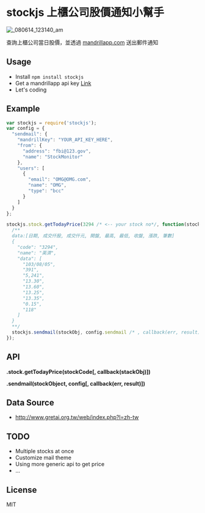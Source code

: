 stockjs 上櫃公司股價通知小幫手
==============================

![_080614_123140_am](https://cloud.githubusercontent.com/assets/690703/3815208/4f92cb56-1cc2-11e4-9a24-e272c5e82b21.jpg)

查詢上櫃公司當日股價，並透過 [mandrillapp.com](http://mandrillapp.com) 送出郵件通知

Usage
-----
- Install `npm install stockjs`
- Get a mandrillapp api key [Link](https://mandrill.com/)
- Let's coding


Example
-------
```js
var stockjs = require('stockjs');
var config = {
  "sendmail": {
    "mandrillKey": "YOUR_API_KEY_HERE",
    "from": {
      "address": "fbi@123.gov",
      "name": "StockMonitor"
    },
    "users": [
      {
        "email": "OMG@OMG.com",
        "name": "OMG",
        "type": "bcc"
      }
    ]
  }
};

stockjs.stock.getTodayPrice(3294 /* <-- your stock no*/, function(stockObj) {
  /**
  data:[日期, 成交仟股, 成交仟元, 開盤, 最高, 最低, 收盤, 漲跌, 筆數]
  {
    "code": "3294",
    "name": "英濟",
    "data": [
      "103/08/05",
      "391",
      "5,241",
      "13.30",
      "13.60",
      "13.25",
      "13.35",
      "0.15",
      "118"
    ]
  }
  **/
  stockjs.sendmail(stockObj, config.sendmail /* , callback(err, result) */);
});

```

API
---
**.stock.getTodayPrice(stockCode[, callback(stackObj)])**

**.sendmail(stockObject, config[, callback(err, result)])**

Data Source
-----------
- http://www.gretai.org.tw/web/index.php?l=zh-tw

TODO
----
- Multiple stocks at once
- Customize mail theme
- Using more generic api to get price
- ...


License
-------
MIT
